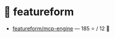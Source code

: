 # 👤 featureform

- [featureform/mcp-engine](https://github.com/featureform/mcp-engine) — 185 ⭐️ / 12 🍴
